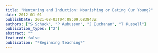 ```yaml
---
title: "Mentoring and Induction: Nourishing or Eating Our Young?"
date: 2012-01-01
publishDate: 2021-08-03T04:08:09.683843Z
authors: ["S Schuck", "P Aubusson", "J Buchanan", "T Russell"]
publication_types: ["2"]
abstract: ""
featured: false
publication: "*Beginning teaching*"
---
```


